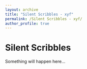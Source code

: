 ```yaml
---
layout: archive
title: "Silent Scribbles - xyf"
permalink: /Silent Scribbles - xyf/
author_profile: true
---
```

# Silent Scribbles

Something will happen here...
  
